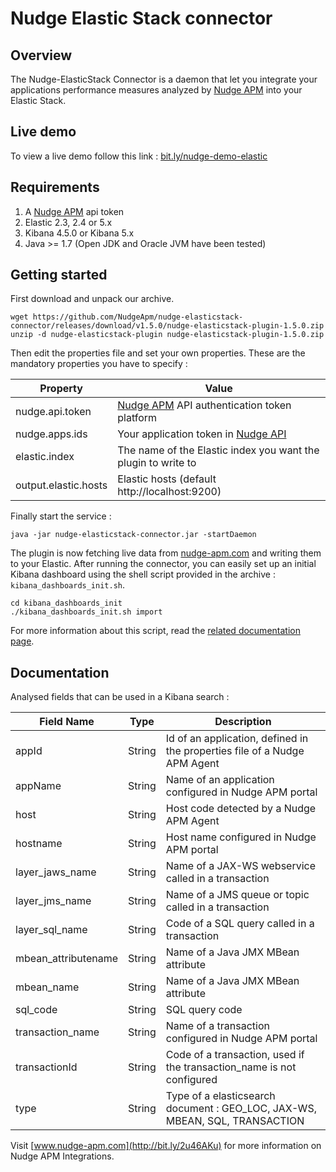 
# Nudge Elastic Stack connector

## Overview

The Nudge-ElasticStack Connector is a daemon that let you integrate your applications performance measures analyzed by [Nudge APM](https://www.nudge-apm.com/) into your Elastic Stack.

## Live demo
To view a live demo follow this link :
[bit.ly/nudge-demo-elastic](http://bit.ly/2f1NbUz)</a>

## Requirements
1. A [Nudge APM](https://www.nudge-apm.com/) api token
2. Elastic 2.3, 2.4 or 5.x
3. Kibana 4.5.0 or Kibana 5.x
4. Java >= 1.7 (Open JDK and Oracle JVM have been tested)

## Getting started
First download and unpack our archive.

```
wget https://github.com/NudgeApm/nudge-elasticstack-connector/releases/download/v1.5.0/nudge-elasticstack-plugin-1.5.0.zip
unzip -d nudge-elasticstack-plugin nudge-elasticstack-plugin-1.5.0.zip 
```

Then edit the properties file and set your own properties.
These are the mandatory properties you have to specify :


|Property|Value|
|-|-|
|nudge.api.token|[Nudge APM](https://www.nudge-apm.com/) API authentication token platform|
|nudge.apps.ids|Your application token in [Nudge API](https://monitor.nudge-apm.com/api-doc/)|
|elastic.index|The name of the Elastic index you want the plugin to write to|
|output.elastic.hosts|Elastic hosts (default http://localhost:9200)|

Finally start the service :

```
java -jar nudge-elasticstack-connector.jar -startDaemon
```

The plugin is now fetching live data from [nudge-apm.com](https://www.nudge-apm.com/) and writing them to your Elastic.
After running the connector, you can easily set up an initial Kibana dashboard using the shell script provided in the archive : `kibana_dashboards_init.sh`.

```
cd kibana_dashboards_init
./kibana_dashboards_init.sh import
```

For more information about this script, read the [related documentation page](https://github.com/NudgeApm/nudge-elasticstack-connector/blob/master/script/kibana_dashboards_init/README.md).

## Documentation

Analysed fields that can be used in a Kibana search :

| Field Name          | Type          | Description                                                                 |
| ------------------- |:-------------:| --------------------------------------------------------------------------- |
| appId               | String        | Id of an application, defined in the properties file of a Nudge APM Agent   |
| appName             | String        | Name of an application configured in Nudge APM portal                       |
| host                | String        | Host code detected by a Nudge APM Agent                                     |
| hostname            | String        | Host name configured in Nudge APM portal                                    |
| layer_jaws_name     | String        | Name of a JAX-WS webservice called in a transaction                         |
| layer_jms_name      | String        | Name of a JMS queue or topic called in a transaction                        |
| layer_sql_name      | String        | Code of a SQL query called in a transaction                                 |
| mbean_attributename | String        | Name of a Java JMX MBean attribute                                          |
| mbean_name          | String        | Name of a Java JMX MBean attribute                                          |
| sql_code            | String        | SQL query code                                                              |
| transaction_name    | String        | Name of a transaction configured in Nudge APM portal                        |
| transactionId       | String        | Code of a transaction, used if the transaction_name is not configured       |
| type                | String        | Type of a elasticsearch document : GEO_LOC, JAX-WS, MBEAN, SQL, TRANSACTION |


Visit [www.nudge-apm.com](http://bit.ly/2u46AKu) for more information on Nudge APM Integrations.
